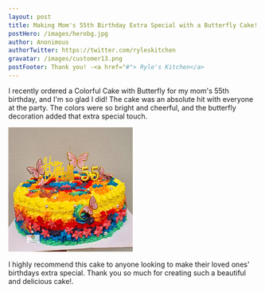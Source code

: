 ```yaml
---
layout: post
title: Making Mom's 55th Birthday Extra Special with a Butterfly Cake!
postHero: /images/herobg.jpg
author: Anonimous
authorTwitter: https://twitter.com/ryleskitchen
gravatar: /images/customer13.png
postFooter: Thank you! -<a href="#"> Ryle's Kitchen</a>
---
```



I recently ordered a Colorful Cake with Butterfly for my mom's 55th birthday, and I'm so glad I did! The cake was an absolute hit with everyone at the party. The colors were so bright and cheerful, and the butterfly decoration added that extra special touch.

<img class="pull-left" src="/images/081522-1.png" alt="colorful butterfly cake"><br>

I highly recommend this cake to anyone looking to make their loved ones' birthdays extra special. Thank you so much for creating such a beautiful and delicious cake!.
